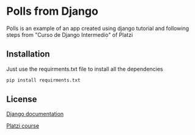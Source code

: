 # Polls from Django

Polls is an example of an app created using django tutorial and following steps from "Curso de Django Intermedio" of Platzi 

## Installation

Just use the requirments.txt file to install all the dependencies

```bash
pip install requirments.txt
```
## License
[Django documentation](https://docs.djangoproject.com/en/4.0/) 

[Platzi course](https://platzi.com/cursos/django-intermedio/)
